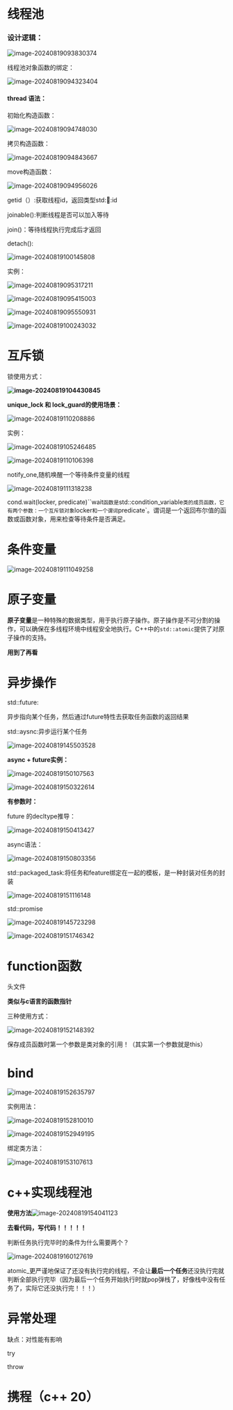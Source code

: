 # 线程池

### 设计逻辑：

![image-20240819093830374](C:\Users\qhr\AppData\Roaming\Typora\typora-user-images\image-20240819093830374.png)

线程池对象函数的绑定：

![image-20240819094323404](C:\Users\qhr\AppData\Roaming\Typora\typora-user-images\image-20240819094323404.png)



#### thread 语法：

初始化构造函数：

![image-20240819094748030](C:\Users\qhr\AppData\Roaming\Typora\typora-user-images\image-20240819094748030.png)

拷贝构造函数：

![image-20240819094843667](C:\Users\qhr\AppData\Roaming\Typora\typora-user-images\image-20240819094843667.png)

move构造函数：

![image-20240819094956026](C:\Users\qhr\AppData\Roaming\Typora\typora-user-images\image-20240819094956026.png)

getid（）:获取线程id，返回类型std::thread::id

joinable():判断线程是否可以加入等待

join()：等待线程执行完成后才返回

detach():

![image-20240819100145808](C:\Users\qhr\AppData\Roaming\Typora\typora-user-images\image-20240819100145808.png)

实例：

![image-20240819095317211](C:\Users\qhr\AppData\Roaming\Typora\typora-user-images\image-20240819095317211.png)

![image-20240819095415003](C:\Users\qhr\AppData\Roaming\Typora\typora-user-images\image-20240819095415003.png)

![image-20240819095550931](C:\Users\qhr\AppData\Roaming\Typora\typora-user-images\image-20240819095550931.png)

![image-20240819100243032](C:\Users\qhr\AppData\Roaming\Typora\typora-user-images\image-20240819100243032.png)



# 互斥锁

锁使用方式：

**![image-20240819104430845](C:\Users\qhr\AppData\Roaming\Typora\typora-user-images\image-20240819104430845.png)**

**unique_lock 和 lock_guard的使用场景：**

![image-20240819110208886](C:\Users\qhr\AppData\Roaming\Typora\typora-user-images\image-20240819110208886.png)

实例：

![image-20240819105246485](C:\Users\qhr\AppData\Roaming\Typora\typora-user-images\image-20240819105246485.png)

![image-20240819110106398](C:\Users\qhr\AppData\Roaming\Typora\typora-user-images\image-20240819110106398.png)

notify_one,随机唤醒一个等待条件变量的线程

![image-20240819111318238](C:\Users\qhr\AppData\Roaming\Typora\typora-user-images\image-20240819111318238.png)

cond.wait(locker, predicate)``wait`函数是`std::condition_variable`类的成员函数，它有两个参数：一个互斥锁对象`locker`和一个谓词`predicate`。谓词是一个返回布尔值的函数或函数对象，用来检查等待条件是否满足。

# 条件变量

![image-20240819111049258](C:\Users\qhr\AppData\Roaming\Typora\typora-user-images\image-20240819111049258.png)

# 原子变量 

**原子变量**是一种特殊的数据类型，用于执行原子操作。原子操作是不可分割的操作，可以确保在多线程环境中线程安全地执行。C++中的`std::atomic`提供了对原子操作的支持。



**用到了再看**



# 异步操作

std::future:

异步指向某个任务，然后通过future特性去获取任务函数的返回结果

std::aysnc:异步运行某个任务

![image-20240819145503528](C:\Users\qhr\AppData\Roaming\Typora\typora-user-images\image-20240819145503528.png)

**async + future实例：**

![image-20240819150107563](C:\Users\qhr\AppData\Roaming\Typora\typora-user-images\image-20240819150107563.png)

![image-20240819150322614](C:\Users\qhr\AppData\Roaming\Typora\typora-user-images\image-20240819150322614.png)

**有参数时：**

future 的decltype推导：

![image-20240819150413427](C:\Users\qhr\AppData\Roaming\Typora\typora-user-images\image-20240819150413427.png)

async语法：

![image-20240819150803356](C:\Users\qhr\AppData\Roaming\Typora\typora-user-images\image-20240819150803356.png)







std::packaged_task:将任务和feature绑定在一起的模板，是一种封装对任务的封装

![image-20240819151116148](C:\Users\qhr\AppData\Roaming\Typora\typora-user-images\image-20240819151116148.png)

std::promise

![image-20240819145723298](C:\Users\qhr\AppData\Roaming\Typora\typora-user-images\image-20240819145723298.png)

![image-20240819151746342](C:\Users\qhr\AppData\Roaming\Typora\typora-user-images\image-20240819151746342.png)



# function函数

头文件<funtional>

**类似与c语言的函数指针**

三种使用方式：

![image-20240819152148392](C:\Users\qhr\AppData\Roaming\Typora\typora-user-images\image-20240819152148392.png)

保存成员函数时第一个参数是类对象的引用！（其实第一个参数就是this）

# bind

 ![image-20240819152635797](C:\Users\qhr\AppData\Roaming\Typora\typora-user-images\image-20240819152635797.png)

实例用法：

![image-20240819152810010](C:\Users\qhr\AppData\Roaming\Typora\typora-user-images\image-20240819152810010.png)

![image-20240819152949195](C:\Users\qhr\AppData\Roaming\Typora\typora-user-images\image-20240819152949195.png)

绑定类方法：

![image-20240819153107613](C:\Users\qhr\AppData\Roaming\Typora\typora-user-images\image-20240819153107613.png)



# c++实现线程池

**使用方法**![image-20240819154041123](C:\Users\qhr\AppData\Roaming\Typora\typora-user-images\image-20240819154041123.png)

**去看代码，写代码！！！！！**

判断任务执行完毕时的条件为什么需要两个？

![image-20240819160127619](C:\Users\qhr\AppData\Roaming\Typora\typora-user-images\image-20240819160127619.png)

atomic_更严谨地保证了还没有执行完的线程，不会让**最后一个任务**还没执行完就判断全部执行完毕（因为最后一个任务开始执行时就pop弹栈了，好像栈中没有任务了，实际它还没执行完！！！）



# 异常处理

缺点：对性能有影响

try

throw



# 携程（c++ 20）